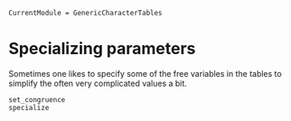 ```@meta
CurrentModule = GenericCharacterTables
```

# Specializing parameters

Sometimes one likes to specify some of the free variables in the tables to simplify the often very complicated values a bit.

```@docs
set_congruence
specialize
```
